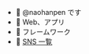 - 👋 @naohanpen です
- 👀 Web、アプリ
- 🌱 フレームワーク
- 📒 [SNS 一覧](https://naota.biz/my-sns/?utm_source=github-naohanpen-profile&utm_medium=social&utm_campaign=sns-profile&flag=github-naohanpen-profile)
